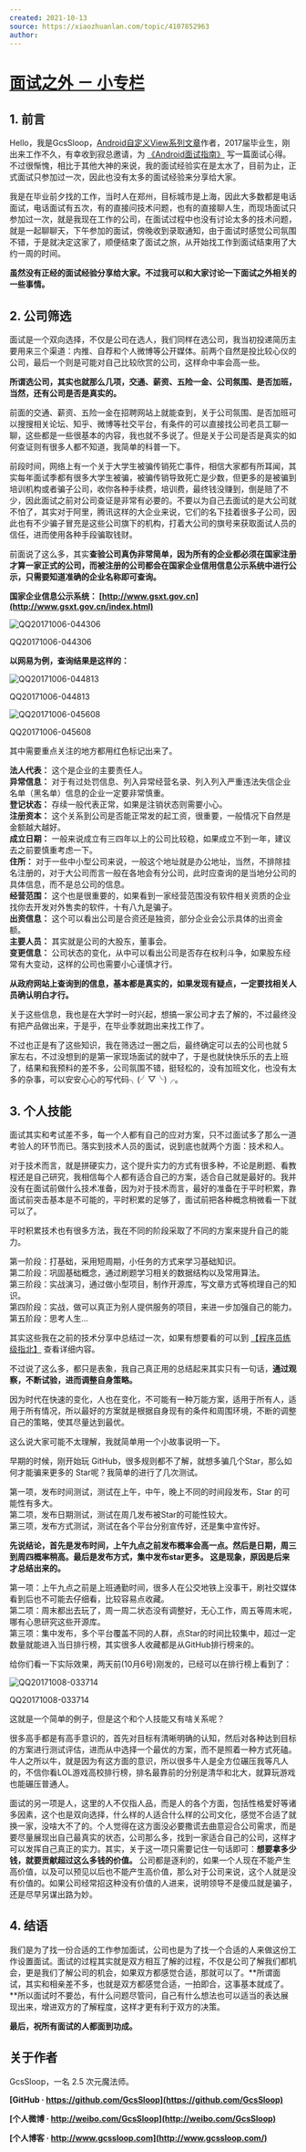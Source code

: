 ```yaml
---
created: 2021-10-13
source: https://xiaozhuanlan.com/topic/4107852963
author: 
---
```


# [面试之外 － 小专栏](https://xiaozhuanlan.com/topic/4107852963)


## 1\. 前言

Hello，我是GcsSloop，[Android自定义View系列文章](https://xiaozhuanlan.com/androidview)作者，2017届毕业生，刚出来工作不久，有幸收到寂总邀请，为 [《Android面试指南》](https://xiaozhuanlan.com/android-interview) 写一篇面试心得。不过很惭愧，相比于其他大神的来说，我的面试经验实在是太水了，目前为止，正式面试只参加过一次，因此也没有太多的面试经验来分享给大家。

我是在毕业前夕找的工作，当时人在郑州，目标城市是上海，因此大多数都是电话面试，电话面试有五次，有的直接问技术问题，也有的直接聊人生，而现场面试只参加过一次，就是我现在工作的公司，在面试过程中也没有讨论太多的技术问题，就是一起聊聊天，下午参加的面试，傍晚收到录取通知，由于面试时感觉公司氛围不错，于是就决定这家了，顺便结束了面试之旅，从开始找工作到面试结束用了大约一周的时间。

**虽然没有正经的面试经验分享给大家。不过我可以和大家讨论一下面试之外相关的一些事情。**

## 2\. 公司筛选

面试是一个双向选择，不仅是公司在选人，我们同样在选公司，我当初投递简历主要用来三个渠道：内推、自荐和个人微博等公开媒体。前两个自然是投比较心仪的公司，最后一个则是可能对自己比较欣赏的公司，这样命中率会高一些。

**所谓选公司，其实也就那么几项，交通、薪资、五险一金、公司氛围、是否加班，当然，还有公司是否是真实的。**

前面的交通、薪资、五险一金在招聘网站上就能查到，关于公司氛围、是否加班可以搜搜相关论坛、知乎、微博等社交平台，有条件的可以直接找公司老员工聊一聊，这些都是一些很基本的内容，我也就不多说了。但是关于公司是否是真实的如何查证则有很多人都不知道，我简单的科普一下。

前段时间，网络上有一个关于大学生被骗传销死亡事件，相信大家都有所耳闻，其实每年面试季都有很多大学生被骗，被骗传销导致死亡是少数，但更多的是被骗到培训机构或者骗子公司，收你各种手续费，培训费，最终钱没赚到，倒是赔了不少，因此面试之前对公司查证是非常有必要的。不要以为自己去面试的是大公司就不怕了，其实对于阿里，腾讯这样的大企业来说，它们的名下挂着很多子公司，因此也有不少骗子冒充是这些公司旗下的机构，打着大公司的旗号来获取面试人员的信任，进而使用各种手段骗取钱财。

前面说了这么多，其实**查验公司真伪非常简单，因为所有的企业都必须在国家注册才算一家正式的公司，而被注册的公司都会在国家企业信用信息公示系统中进行公示，只需要知道准确的企业名称即可查询。**

**国家企业信息公示系统： [http://www.gsxt.gov.cn](http://www.gsxt.gov.cn/index.html)**

![QQ20171006-044306](https://images.xiaozhuanlan.com/photo/2019/fe022defd4718ccbcfd316da7ebbe66b.jpg)

QQ20171006-044306

**以网易为例，查询结果是这样的：**

![QQ20171006-044813](https://images.xiaozhuanlan.com/photo/2019/283fcee91b672f6227e4bff0247b110e.jpg)

QQ20171006-044813

![QQ20171006-045608](https://images.xiaozhuanlan.com/photo/2019/ae2759c3384d7b0557e46274e8da5e51.jpg)

QQ20171006-045608

其中需要重点关注的地方都用红色标记出来了。

**法人代表：** 这个是企业的主要责任人。  
**异常信息：** 对于有过处罚信息、列入异常经营名录、列入列入严重违法失信企业名单（黑名单）信息的企业一定要非常慎重。  
**登记状态：** 存续一般代表正常，如果是注销状态则需要小心。  
**注册资本：** 这个关系到公司是否能正常发的起工资，很重要，一般情况下自然是金额越大越好。  
**成立日期：** 一般来说成立有三四年以上的公司比较稳，如果成立不到一年，建议去之前要慎重考虑一下。  
**住所：** 对于一些中小型公司来说，一般这个地址就是办公地址，当然，不排除挂名注册的，对于大公司而言一般在各地会有分公司，此时应查询的是当地分公司的具体信息，而不是总公司的信息。  
**经营范围：** 这个也是很重要的，如果看到一家经营范围没有软件相关资质的企业找你去开发对外售卖的软件，十有八九是骗子。  
**出资信息：** 这个可以看出公司是合资还是独资，部分企业会公示具体的出资金额。  
**主要人员：** 其实就是公司的大股东，董事会。  
**变更信息：** 公司状态的变化，从中可以看出公司是否存在权利斗争，如果股东经常有大变动，这样的公司也需要小心谨慎才行。

**从政府网站上查询到的信息，基本都是真实的，如果发现有疑点，一定要找相关人员确认明白才行。**

关于这些信息，我也是在大学时一时兴起，想搞一家公司才去了解的，不过最终没有把产品做出来，于是乎，在毕业季就跑出来找工作了。

不过也正是有了这些知识，我在筛选过一圈之后，最终确定可以去的公司也就 5 家左右，不过没想到的是第一家现场面试的就中了，于是也就快快乐乐的去上班了，结果和我预料的差不多，公司氛围不错，挺轻松的，没有加班文化，也没有太多的杂事，可以安安心心的写代码╮(╯▽╰)╭。

## 3\. 个人技能

面试其实和考试差不多，每一个人都有自己的应对方案，只不过面试多了那么一道考验人的环节而已。落实到技术人员的面试，说到底也就两个方面：技术和人。

对于技术而言，就是拼硬实力，这个提升实力的方式有很多种，不论是刷题、看教程还是自己研究，我相信每个人都有适合自己的方案，适合自己就是最好的。我并没有在面试前做什么技术准备，因为对于技术而言，最好的准备在于平时积累，靠面试前突击基本是不可能的，平时积累的足够了，面试前把各种概念稍微看一下就可以了。

平时积累技术也有很多方法，我在不同的阶段采取了不同的方案来提升自己的能力。

第一阶段：打基础，采用短周期，小任务的方式来学习基础知识。  
第二阶段：巩固基础概念，通过刷题学习相关的数据结构以及常用算法。  
第三阶段：实战演习，通过做小型项目，制作开源库，写文章方式等梳理自己的知识。  
第四阶段：实战，做可以真正为别人提供服务的项目，来进一步加强自己的能力。  
第五阶段：思考人生...

其实这些我在之前的技术分享中总结过一次，如果有想要看的可以到 [【程序员练级指北】](http://www.gcssloop.com/lecture/gdg-developer-growth-guide) 查看详细内容。

不过说了这么多，都只是表象，我自己真正用的总结起来其实只有一句话，**通过观察，不断试验，进而调整自身策略。**

因为时代在快速的变化，人也在变化，不可能有一种万能方案，适用于所有人，适用于所有情况，所以最好的方案就是根据自身现有的条件和周围环境，不断的调整自己的策略，使其尽量达到最优。

这么说大家可能不太理解，我就简单用一个小故事说明一下。

早期的时候，刚开始玩 GitHub，很多规则都不了解，就想多骗几个Star，那么如何才能骗来更多的 Star呢？我简单的进行了几次测试。

第一项，发布时间测试，测试在上午，中午，晚上不同的时间段发布，Star 的可能性有多大。  
第二项，发布日期测试，测试在周几发布被Star的可能性较大。  
第三项，发布方式测试，测试在各个平台分别宣传好，还是集中宣传好。

**先说结论，首先是发布时间，上午九点之前发布概率会高一点。然后是日期，周三到周四概率稍高。最后是发布方式，集中发布star更多。 这是现象，原因是后来才总结出来的。**

第一项：上午九点之前是上班通勤时间，很多人在公交地铁上没事干，刷社交媒体看到后也不可能去仔细看，比较容易点收藏。  
第二项：周末都出去玩了，周一周二状态没有调整好，无心工作，周五等周末呢，哪有心思研究这些开源库。  
第三项：集中发布，多个平台覆盖不同的人群，点Star的时间比较集中，超过一定数量就能进入当日排行榜，其实很多人收藏都是从GitHub排行榜来的。

给你们看一下实际效果，两天前(10月6号)刚发的，已经可以在排行榜上看到了：

![QQ20171008-033714](https://images.xiaozhuanlan.com/photo/2019/225d8eeba6f4eb04c4a0934797875b44.jpg)

QQ20171008-033714

这就是一个简单的例子，但是这个和个人技能又有啥关系呢？

很多高手都是有高手意识的，首先对目标有清晰明确的认知，然后对各种达到目标的方案进行测试评估，进而从中选择一个最优的方案，而不是照着一种方式死磕。牛人之所以牛，就是因为有这方面的意识，所以很多牛人是全方位碾压我等凡人的，不信你看LOL游戏高校排行榜，排名最靠前的分别是清华和北大，就算玩游戏也能碾压普通人。

面试的另一项是人，这里的人不仅指人品，而是人的各个方面，包括性格爱好等诸多因素，这个也是双向选择，什么样的人适合什么样的公司文化，感觉不合适了就换一家，没啥大不了的。个人觉得在这方面没必要撒谎去曲意迎合公司需求，而是要尽量展现出自己最真实的状态，公司那么多，找到一家适合自己的公司，这样才可以发挥自己真正的实力。其实，关于这一项只需要记住一句话即可：**想要拿多少钱，就要贡献超过这么多钱的价值。** 公司都是逐利的，如果一个人现在不能产生高价值，以及可以预见以后也不能产生高价值，那么对于公司来说，这个人就是没有价值的。如果公司经常招这种没有价值的人进来，说明领导不是傻瓜就是骗子，还是尽早另谋出路为妙。

## 4\. 结语

我们是为了找一份合适的工作参加面试，公司也是为了找一个合适的人来做这份工作设置面试。面试的过程其实就是双方相互了解的过程，不仅是公司了解我们都机会，更是我们了解公司的机会，如果双方都感觉合适，那就可以了。**所谓面试，其实和相亲差不多，也就是双方都感觉合适，一拍即合，这事基本就成了。**所以面试时不要怂，有什么问题尽管问，自己有什么想法也可以适当的表达展现出来，增进双方的了解程度，这样才更有利于双方的决策。

**最后，祝所有面试的人都面到功成。**

## 关于作者

GcsSloop，一名 2.5 次元魔法师。

**[GitHub · https://github.com/GcsSloop](https://github.com/GcsSloop)**

**[个人微博 · http://weibo.com/GcsSloop](http://weibo.com/GcsSloop)**

**[个人博客 · http://www.gcssloop.com](http://www.gcssloop.com/)**
